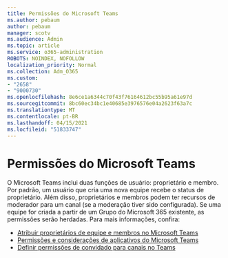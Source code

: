 ```yaml
---
title: Permissões do Microsoft Teams
ms.author: pebaum
author: pebaum
manager: scotv
ms.audience: Admin
ms.topic: article
ms.service: o365-administration
ROBOTS: NOINDEX, NOFOLLOW
localization_priority: Normal
ms.collection: Adm_O365
ms.custom:
- "2658"
- "9000730"
ms.openlocfilehash: 8e6ce1a6344c70f43f76164612bc55b95a61e97d
ms.sourcegitcommit: 8bc60ec34bc1e40685e3976576e04a2623f63a7c
ms.translationtype: MT
ms.contentlocale: pt-BR
ms.lasthandoff: 04/15/2021
ms.locfileid: "51833747"
---
```

# <a name="microsoft-teams-permissions"></a>Permissões do Microsoft Teams

O Microsoft Teams inclui duas funções de usuário: proprietário e membro. Por padrão, um usuário que cria uma nova equipe recebe o status de proprietário. Além disso, proprietários e membros podem ter recursos de moderador para um canal (se a moderação tiver sido configurada). Se uma equipe for criada a partir de um Grupo do Microsoft 365 existente, as permissões serão herdadas. Para mais informações, confira:

- [Atribuir proprietários de equipe e membros no Microsoft Teams](https://docs.microsoft.com/microsoftteams/assign-roles-permissions)
- [Permissões e considerações de aplicativos do Microsoft Teams](https://docs.microsoft.com/microsoftteams/app-permissions)
- [Definir permissões de convidado para canais no Teams](https://support.office.com/article/4756c468-2746-4bfd-a582-736d55fcc169)
